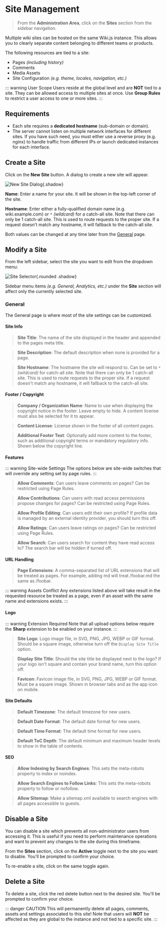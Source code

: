 # Site Management

> From the **Administration Area**, click on the **Sites** section from the sidebar navigation.

Multiple wiki sites can be hosted on the same Wiki.js instance. This allows you to clearly separate content belonging to different teams or products.

The following resources are tied to a site:

- Pages *(including history)*
- Comments
- Media Assets
- Site Configuration *(e.g. theme, locales, navigation, etc.)*

::: warning User Scope
Users reside at the global level and are **NOT** tied to a site. They can be allowed access to multiple sites at once. Use **Group Rules** to restrict a user access to one or more sites.
:::

## Requirements

- Each site requires a **dedicated hostname** (sub-domain or domain).
- The server cannot listen on multiple network interfaces for different sites. If you have such need, you must either use a reverse proxy (e.g. nginx) to handle traffic from different IPs or launch dedicated instances for each interface.

## Create a Site

Click on the **New Site** button. A dialog to create a new site will appear.

![New Site Dialog](/images/docs-admin-sites-new.png){.shadow}

**Name**: Enter a name for your site. It will be shown in the top-left corner of the site.

**Hostname**: Enter either a fully-qualified domain name (e.g. wiki.example.com) or `*` *(wildcard)* for a catch-all site. Note that there can only be 1 catch-all site. This is used to route requests to the proper site. If a request doesn't match any hostname, it will fallback to the catch-all site.

Both values can be changed at any time later from the [General](#general) page.

## Modify a Site

From the left sidebar, select the site you want to edit from the dropdown menu:

![Site Selector](/images/docs-admin-sites-dropdown.png){.rounded .shadow}

Sidebar menu items *(e.g. General, Analytics, etc.)* under the **Site** section will affect only the currently selected site.

### General

The General page is where most of the site settings can be customized.

#### Site Info

> **Site Title**: The name of the site displayed in the header and appended to the pages meta title.

> **Site Description**: The default description when none is provided for a page.
 
> **Site Hostname**: The hostname the site will respond to. Can be set to `*` *(wildcard)* for catch-all site. Note that there can only be 1 catch-all site. This is used to route requests to the proper site. If a request doesn't match any hostname, it will fallback to the catch-all site.


#### Footer / Copyright

> **Company / Organization Name**: Name to use when displaying the copyright notice in the footer. Leave empty to hide. A content license must also be selected for it to appear.

> **Content License**: License shown in the footer of all content pages.

> **Additional Footer Text**: Optionally add more content to the footer, such as additional copyright terms or mandatory regulatory info. Shown below the copyright line.

#### Features

::: warning Site-wide Settings
The options below are site-wide switches that will override any setting set by page rules.
:::

> **Allow Comments**: Can users leave comments on pages? Can be restricted using Page Rules.

> **Allow Contributions**: Can users with read access permissions propose changes for pages? Can be restricted using Page Rules.

> **Allow Profile Editing**: Can users edit their own profile? If profile data is managed by an external identity provider, you should turn this off.

> **Allow Ratings**: Can users leave ratings on pages? Can be restricted using Page Rules.

> **Allow Search**: Can users search for content they have read access to? The search bar will be hidden if turned off.

#### URL Handling

> **Page Extensions**: A comma-separated list of URL extensions that will be treated as pages. For example, adding md will treat /foobar.md the same as /foobar.

::: warning Assets Conflict
Any extensions listed above will take result in the requested resource be treated as a page, even if an asset with the same name and extensions exists.
:::

#### Logo

::: warning Extension Required
Note that all upload options below require the **Sharp** extension to be enabled on your instance.
:::

> **Site Logo**: Logo image file, in SVG, PNG, JPG, WEBP or GIF format. Should be a square image, otherwise turn off the `Display Site Title` option.

> **Display Site Title**: Should the site title be displayed next to the logo? If your logo isn't square and contain your brand name, turn this option off.

> **Favicon**: Favicon image file, in SVG, PNG, JPG, WEBP or GIF format. Must be a square image. Shown in browser tabs and as the app icon on mobile.

#### Site Defaults

> **Default Timezone**: The default timezone for new users.

> **Default Date Format**: The default date format for new users.

> **Default Time Format**: The default time format for new users.

> **Default ToC Depth**: The default minimum and maximum header levels to show in the table of contents.

#### SEO

> **Allow Indexing by Search Engines**: This sets the meta-robots property to index or noindex.

> **Allow Search Engines to Follow Links**: This sets the meta-robots property to follow or nofollow.

> **Allow Sitemap**: Make a sitemap.xml available to search engines with all pages accessible to guests.

## Disable a Site

You can disable a site which prevents all non-administrator users from accessing it. This is useful if you need to perform maintenance operations and want to prevent any changes to the site during this timeframe.

From the **Sites** section, click on the **Active** toggle next to the site you want to disable. You'll be prompted to confirm your choice.

To re-enable a site, click on the same toggle again.

## Delete a Site

To delete a site, click the red delete button next to the desired site. You'll be prompted to confirm your choice.

::: danger CAUTION
This will permanently delete all pages, comments, assets and settings associated to this site! Note that users will **NOT** be affected as they are global to the instance and not tied to a specific site.
:::

